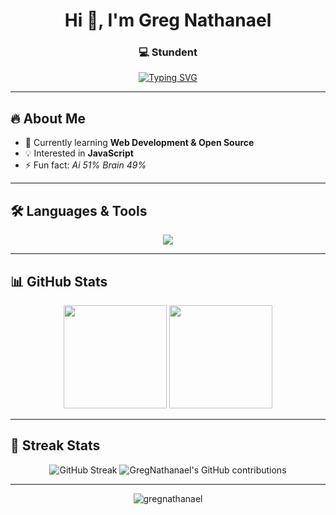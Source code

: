 <h1 align="center">Hi 👋, I'm Greg Nathanael</h1>
<h3 align="center">💻 Stundent</h3>

<p align="center">
  <a href="https://github.com/DenverCoder1/readme-typing-svg">
    <img src="https://readme-typing-svg.herokuapp.com?font=Fira+Code&pause=1000&color=00C9A7&center=true&vCenter=true&width=500&lines=Welcome+to+my+GitHub!;I+love+Coding!;Always+Learning+New+Things" alt="Typing SVG" />
  </a>
</p>

---

## 🔥 About Me
- 🌱 Currently learning **Web Development & Open Source**
- 💡 Interested in **JavaScript**
- ⚡ Fun fact: *Ai 51% Brain 49%*

---

## 🛠️ Languages & Tools
<p align="center">
  <img src="https://skillicons.dev/icons?i=js,html,css,nodejs,vscode,firebase" />
</p>

---

## 📊 GitHub Stats
<p align="center">
  <img src="https://github-readme-stats.vercel.app/api?username=gregnathanael&show_icons=true&theme=radical" height="165" />
  <img src="https://github-readme-stats.vercel.app/api/top-langs/?username=gregnathanael&layout=compact&theme=radical" height="165" />
</p>

---

## 🚀 Streak Stats
<p align="center">
  <img src="https://streak-stats.demolab.com?user=gregnathanael&theme=radical" alt="GitHub Streak" />
<img src="https://github.pumbas.net/api/contributions/GregNathanael" alt="GregNathanael's GitHub contributions" />
</p>

---

<p align="center">
  <img src="https://komarev.com/ghpvc/?username=gregnathanael&label=Profile%20views&color=0e75b6&style=flat" alt="gregnathanael" />
</p>
